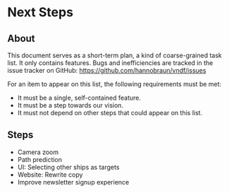 # Next Steps

## About

This document serves as a short-term plan, a kind of coarse-grained task list.
It only contains features. Bugs and inefficiencies are tracked in the issue
tracker on GitHub: https://github.com/hannobraun/vndf/issues

For an item to appear on this list, the following requirements must be met:
* It must be a single, self-contained feature.
* It must be a step towards our vision.
* It must not depend on other steps that could appear on this list.


## Steps

* Camera zoom
* Path prediction
* UI: Selecting other ships as targets
* Website: Rewrite copy
* Improve newsletter signup experience

